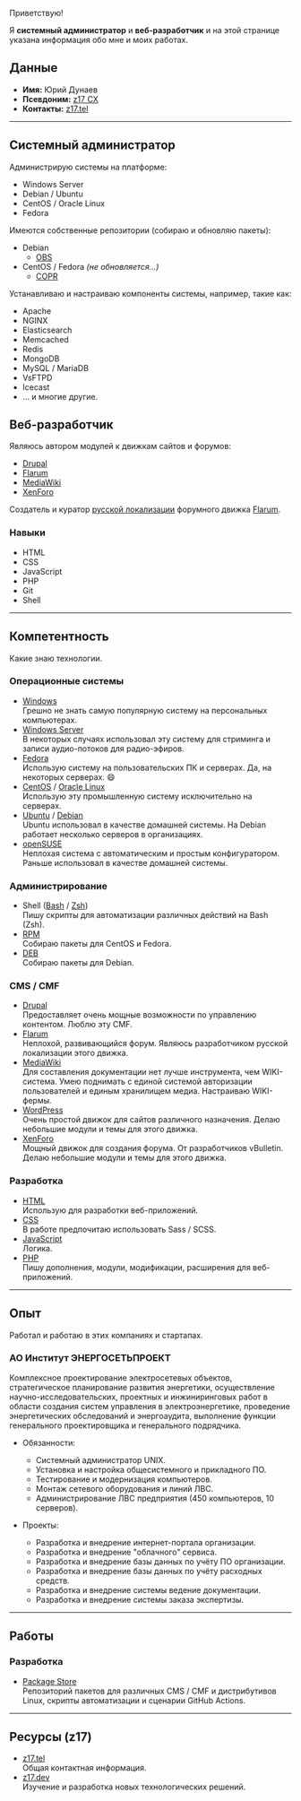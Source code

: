 Приветствую!

Я **системный администратор** и **веб-разработчик** и на этой странице указана информация обо мне и моих работах.

## Данные

- **Имя:** Юрий Дунаев
- **Псевдоним:** [z17 CX](https://keybase.io/z17cx)
- **Контакты:** [z17.tel](https://z17.tel)

---

## Системный администратор

Администрирую системы на платформе:

- Windows Server
- Debian / Ubuntu
- CentOS / Oracle Linux
- Fedora

Имеются собственные репозитории (собираю и обновляю пакеты):

- Debian
  - [OBS](https://build.opensuse.org/project/show/home:pkgstore:deb)
- CentOS / Fedora *(не обновляется...)*
  - [COPR](https://copr.fedorainfracloud.org/coprs/pkgstore/)

Устанавливаю и настраиваю компоненты системы, например, такие как:

- Apache
- NGINX
- Elasticsearch
- Memcached
- Redis
- MongoDB
- MySQL / MariaDB
- VsFTPD
- Icecast
- ... и многие другие.

## Веб-разработчик

Являюсь автором модулей к движкам сайтов и форумов:

- [Drupal](https://github.com/search?q=topic:drupal+org:pkgstore&type=Repositories)
- [Flarum](https://github.com/search?q=topic:flarum+org:pkgstore&type=Repositories)
- [MediaWiki](https://github.com/search?q=topic:mediawiki+org:pkgstore&type=Repositories)
- [XenForo](https://github.com/search?q=topic:xenforo+org:pkgstore&type=Repositories)

Создатель и куратор [русской локализации](https://discuss.flarum.org/d/1545) форумного движка [Flarum](https://flarum.org).

### Навыки

- HTML
- CSS
- JavaScript
- PHP
- Git
- Shell

---

## Компетентность

Какие знаю технологии.

### Операционные системы

- [Windows](https://microsoft.com/windows)  
  Грешно не знать самую популярную систему на персональных компьютерах.
- [Windows Server](https://microsoft.com/windows-server)  
  В некоторых случаях использовал эту систему для стриминга и записи аудио-потоков для радио-эфиров.
- [Fedora](https://getfedora.org/)  
  Использую систему на пользовательских ПК и серверах. Да, на некоторых серверах. :smile:
- [CentOS](https://centos.org/) / [Oracle Linux](https://oracle.com/linux/)  
  Использую эту промышленную систему исключительно на серверах.
- [Ubuntu](https://ubuntu.com/) / [Debian](https://debian.org/)  
  Ubuntu использовал в качестве домашней системы. На Debian работает несколько серверов в организациях.
- [openSUSE](https://opensuse.org/)  
  Неплохая система с автоматическим и простым конфигуратором. Раньше использовал в качестве домашней системы.

### Администрирование

- Shell ([Bash](https://gnu.org/software/bash/) / [Zsh](https://zsh.org/))  
  Пишу скрипты для автоматизации различных действий на Bash (Zsh).
- [RPM](https://en.wikipedia.org/wiki/RPM_Package_Manager)  
  Собираю пакеты для CentOS и Fedora.
- [DEB](https://en.wikipedia.org/wiki/APT_(software))  
  Собираю пакеты для Debian.

### CMS / CMF

- [Drupal](https://drupal.org/)  
  Предоставляет очень мощные возможности по управлению контентом. Люблю эту CMF.
- [Flarum](https://flarum.org/)  
  Неплохой, развивающийся форум. Являюсь разработчиком русской локализации этого движка.
- [MediaWiki](https://mediawiki.org/)  
  Для составления документации нет лучше инструмента, чем WIKI-система. Умею поднимать с единой системой авторизации пользователей и единым хранилищем медиа. Настраиваю WIKI-фермы.
- [WordPress](https://wordpress.org/)  
  Очень простой движок для сайтов различного назначения. Делаю небольшие модули и темы для этого движка.
- [XenForo](https://xenforo.com/)  
  Мощный движок для создания форума. От разработчиков vBulletin. Делаю небольшие модули и темы для этого движка.

### Разработка

- [HTML](https://w3.org/)  
  Использую для разработки веб-приложений.
- [CSS](https://w3.org/)  
  В работе предпочитаю использовать Sass / SCSS.
- [JavaScript](https://ecma-international.org/)  
  Логика.
- [PHP](https://php.net/)  
  Пишу дополнения, модули, модификации, расширения для веб-приложений.

---

## Опыт

Работал и работаю в этих компаниях и стартапах.

### АО Институт ЭНЕРГОСЕТЬПРОЕКТ

Комплексное проектирование электросетевых объектов, стратегическое планирование развития энергетики, осуществление научно-исследовательских, проектных и инжиниринговых работ в области создания систем управления в электроэнергетике, проведение энергетических обследований и энергоаудита, выполнение функции генерального проектировщика и генерального подрядчика.

- Обязанности:
  - Системный администратор UNIX.
  - Установка и настройка общесистемного и прикладного ПО.
  - Тестирование и модернизация компьютеров.
  - Монтаж сетевого оборудования и линий ЛВС.
  - Администрирование ЛВС предприятия (450 компьютеров, 10 серверов).

- Проекты:
  - Разработка и внедрение интернет-портала организации.
  - Разработка и внедрение "облачного" сервиса.
  - Разработка и внедрение базы данных по учёту ПО организации.
  - Разработка и внедрение базы данных по учёту расходных средств.
  - Разработка и внедрение системы ведение документации.
  - Разработка и внедрение системы заказа экспертизы.

---

## Работы

### Разработка

- [Package Store](https://pkgstore.github.io/)  
  Репозиторий пакетов для различных CMS / CMF и дистрибутивов Linux, скрипты автоматизации и сценарии GitHub Actions.

---

## Ресурсы (z17)

- [z17.tel](https://z17.tel)  
  Общая контактная информация.
- [z17.dev](https://z17.dev)  
  Изучение и разработка новых технологических решений.
